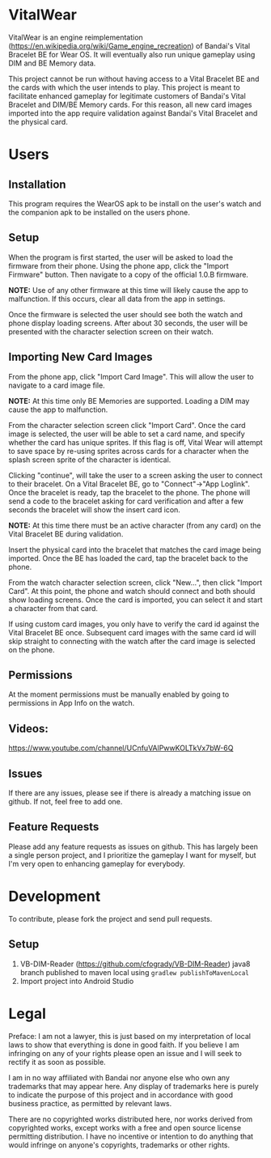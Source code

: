 # VitalWear
VitalWear is an engine reimplementation (https://en.wikipedia.org/wiki/Game_engine_recreation)
of Bandai's Vital Bracelet BE for Wear OS. It will eventually also run unique gameplay using
DIM and BE Memory data.

This project cannot be run without having access to a Vital Bracelet BE and the cards with which the
user intends to play. This project is meant to facilitate enhanced gameplay for legitimate customers
of Bandai's Vital Bracelet and DIM/BE Memory cards. For this reason, all new card images imported
into the app require validation against Bandai's Vital Bracelet and the physical card.

# Users
## Installation
This program requires the WearOS apk to be install on the user's watch and the companion apk to be
installed on the users phone.

## Setup
When the program is first started, the user will be asked to load the firmware from their phone.
Using the phone app, click the "Import Firmware" button. Then navigate to a copy of the official
1.0.B firmware.

**NOTE:** Use of any other firmware at this time will likely cause the app to malfunction. If this
occurs, clear all data from the app in settings.

Once the firmware is selected the user should see both the watch and phone display loading screens.
After about 30 seconds, the user will be presented with the character selection screen on their
watch.

## Importing New Card Images
From the phone app, click "Import Card Image". This will allow the user to navigate to a card image
file.

**NOTE:** At this time only BE Memories are supported. Loading a DIM may cause the app to malfunction.

From the character selection screen click "Import Card". Once the card image is selected, the user
will be able to set a card name, and specify whether the card has unique sprites. If this flag is
off, Vital Wear will attempt to save space by re-using sprites across cards for a character when the
splash screen sprite of the character is identical.

Clicking "continue", will take the user to a screen asking the user to connect to their bracelet.
On a Vital Bracelet BE, go to "Connect"->"App Loglink". Once the bracelet is ready, tap the bracelet
to the phone. The phone will send a code to the bracelet asking for card verification and after a
few seconds the bracelet will show the insert card icon.

**NOTE:** At this time there must be an active character (from any card) on the Vital Bracelet BE
during validation.

Insert the physical card into the bracelet that matches the card image being imported. Once the BE
has loaded the card, tap the bracelet back to the phone.

From the watch character selection screen, click "New...", then click "Import Card". At this point,
the phone and watch should connect and both should show loading screens. Once the card is imported,
you can select it and start a character from that card.

If using custom card images, you only have to verify the card id against the Vital Bracelet BE once.
Subsequent card images with the same card id will skip straight to connecting with the watch after
the card image is selected on the phone.

## Permissions
At the moment permissions must be manually enabled by going to permissions in App Info on the watch.

## Videos:
https://www.youtube.com/channel/UCnfuVAlPwwKOLTkVx7bW-6Q

## Issues
If there are any issues, please see if there is already a matching issue on github. If not, feel
free to add one.

## Feature Requests
Please add any feature requests as issues on github. This has largely been a single person project,
and I prioritize the gameplay I want for myself, but I'm very open to enhancing gameplay for
everybody.

# Development
To contribute, please fork the project and send pull requests.

## Setup
1) VB-DIM-Reader (https://github.com/cfogrady/VB-DIM-Reader) java8 branch published to maven local using `gradlew publishToMavenLocal`
2) Import project into Android Studio

# Legal
Preface: I am not a lawyer, this is just based on my interpretation of local laws to show that
everything is done in good faith. If you believe I am infringing on any of your rights please open
an issue and I will seek to rectify it as soon as possible.

I am in no way affiliated with Bandai nor anyone else who own any trademarks that may
appear here. Any display of trademarks here is purely to indicate the purpose of this project and
in accordance with good business practice, as permitted by relevant laws.

There are no copyrighted works distributed here, nor works derived from copyrighted works, except
works with a free and open source license permitting distribution. I have no incentive or intention
to do anything that would infringe on anyone's copyrights, trademarks or other rights.
